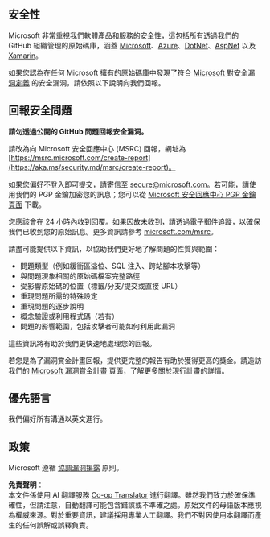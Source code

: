 <!--
CO_OP_TRANSLATOR_METADATA:
{
  "original_hash": "57f14126c1c6add76b3aef3844dfe4e3",
  "translation_date": "2025-07-16T15:38:55+00:00",
  "source_file": "SECURITY.md",
  "language_code": "mo"
}
-->
## 安全性

Microsoft 非常重視我們軟體產品和服務的安全性，這包括所有透過我們的 GitHub 組織管理的原始碼庫，涵蓋 [Microsoft](https://github.com/Microsoft)、[Azure](https://github.com/Azure)、[DotNet](https://github.com/dotnet)、[AspNet](https://github.com/aspnet) 以及 [Xamarin](https://github.com/xamarin)。

如果您認為在任何 Microsoft 擁有的原始碼庫中發現了符合 [Microsoft 對安全漏洞定義](https://aka.ms/security.md/definition) 的安全漏洞，請依照以下說明向我們回報。

## 回報安全問題

**請勿透過公開的 GitHub 問題回報安全漏洞。**

請改為向 Microsoft 安全回應中心 (MSRC) 回報，網址為 [https://msrc.microsoft.com/create-report](https://aka.ms/security.md/msrc/create-report)。

如果您偏好不登入即可提交，請寄信至 [secure@microsoft.com](mailto:secure@microsoft.com)。若可能，請使用我們的 PGP 金鑰加密您的訊息；您可以從 [Microsoft 安全回應中心 PGP 金鑰頁面](https://aka.ms/security.md/msrc/pgp) 下載。

您應該會在 24 小時內收到回覆。如果因故未收到，請透過電子郵件追蹤，以確保我們已收到您的原始訊息。更多資訊請參考 [microsoft.com/msrc](https://www.microsoft.com/msrc)。

請盡可能提供以下資訊，以協助我們更好地了解問題的性質與範圍：

  * 問題類型（例如緩衝區溢位、SQL 注入、跨站腳本攻擊等）
  * 與問題現象相關的原始碼檔案完整路徑
  * 受影響原始碼的位置（標籤/分支/提交或直接 URL）
  * 重現問題所需的特殊設定
  * 重現問題的逐步說明
  * 概念驗證或利用程式碼（若有）
  * 問題的影響範圍，包括攻擊者可能如何利用此漏洞

這些資訊將有助於我們更快速地處理您的回報。

若您是為了漏洞賞金計畫回報，提供更完整的報告有助於獲得更高的獎金。請造訪我們的 [Microsoft 漏洞賞金計畫](https://aka.ms/security.md/msrc/bounty) 頁面，了解更多關於現行計畫的詳情。

## 優先語言

我們偏好所有溝通以英文進行。

## 政策

Microsoft 遵循 [協調漏洞揭露](https://aka.ms/security.md/cvd) 原則。

**免責聲明**：  
本文件係使用 AI 翻譯服務 [Co-op Translator](https://github.com/Azure/co-op-translator) 進行翻譯。雖然我們致力於確保準確性，但請注意，自動翻譯可能包含錯誤或不準確之處。原始文件的母語版本應視為權威來源。對於重要資訊，建議採用專業人工翻譯。我們不對因使用本翻譯而產生的任何誤解或誤釋負責。